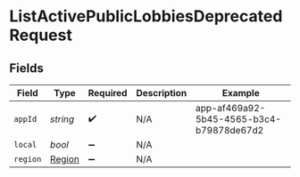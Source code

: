 # ListActivePublicLobbiesDeprecatedRequest


## Fields

| Field                                    | Type                                     | Required                                 | Description                              | Example                                  |
| ---------------------------------------- | ---------------------------------------- | ---------------------------------------- | ---------------------------------------- | ---------------------------------------- |
| `appId`                                  | *string*                                 | :heavy_check_mark:                       | N/A                                      | app-af469a92-5b45-4565-b3c4-b79878de67d2 |
| `local`                                  | *bool*                                   | :heavy_minus_sign:                       | N/A                                      |                                          |
| `region`                                 | [Region](../../Models/Shared/Region.md)  | :heavy_minus_sign:                       | N/A                                      |                                          |